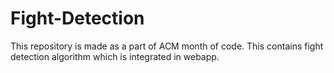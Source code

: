 # Fight-Detection
This repository is made as a part of ACM month of code. This contains fight detection algorithm which is integrated in webapp.
